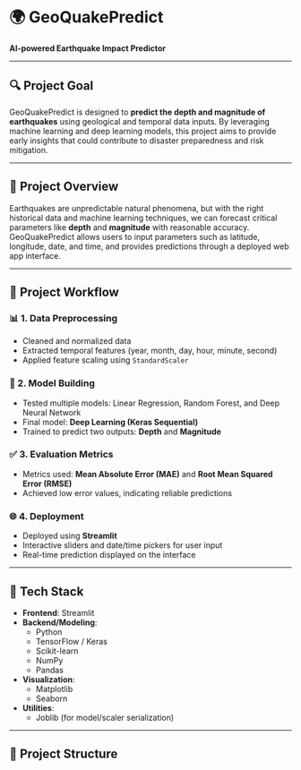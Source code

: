 # 🌍 GeoQuakePredict

**AI-powered Earthquake Impact Predictor**

---

## 🔍 Project Goal

GeoQuakePredict is designed to **predict the depth and magnitude of earthquakes** using geological and temporal data inputs. By leveraging machine learning and deep learning models, this project aims to provide early insights that could contribute to disaster preparedness and risk mitigation.

---

## 📌 Project Overview

Earthquakes are unpredictable natural phenomena, but with the right historical data and machine learning techniques, we can forecast critical parameters like **depth** and **magnitude** with reasonable accuracy.  
GeoQuakePredict allows users to input parameters such as latitude, longitude, date, and time, and provides predictions through a deployed web app interface.

---

## 🔁 Project Workflow

### 📊 1. Data Preprocessing
- Cleaned and normalized data
- Extracted temporal features (year, month, day, hour, minute, second)
- Applied feature scaling using `StandardScaler`

### 🤖 2. Model Building
- Tested multiple models: Linear Regression, Random Forest, and Deep Neural Network
- Final model: **Deep Learning (Keras Sequential)**
- Trained to predict two outputs: **Depth** and **Magnitude**

### ✅ 3. Evaluation Metrics
- Metrics used: **Mean Absolute Error (MAE)** and **Root Mean Squared Error (RMSE)**
- Achieved low error values, indicating reliable predictions

### 🌐 4. Deployment
- Deployed using **Streamlit**
- Interactive sliders and date/time pickers for user input
- Real-time prediction displayed on the interface

---

## 🧰 Tech Stack

- **Frontend**: Streamlit
- **Backend/Modeling**:
  - Python
  - TensorFlow / Keras
  - Scikit-learn
  - NumPy
  - Pandas
- **Visualization**:
  - Matplotlib
  - Seaborn
- **Utilities**:
  - Joblib (for model/scaler serialization)

---

## 📁 Project Structure

